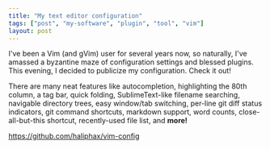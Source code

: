 ```yaml
---
title: "My text editor configuration"
tags: ["post", "my-software", "plugin", "tool", "vim"]
layout: post
---
```


I've been a Vim (and gVim) user for several years now, so naturally,
I've amassed a byzantine maze of configuration settings and blessed
plugins. This evening, I decided to publicize my configuration. Check it
out!<!--more-->

There are many neat features like autocompletion, highlighting the 80th
column, a tag bar, quick folding, SublimeText-like filename searching,
navigable directory trees, easy window/tab switching, per-line git diff
status indicators, git command shortcuts, markdown support, word counts,
close-all-but-this shortcut, recently-used file list, and **more!**

<https://github.com/haliphax/vim-config>
